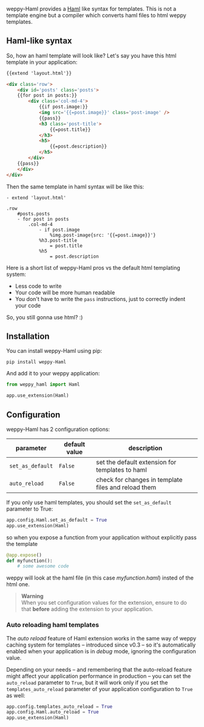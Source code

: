 weppy-Haml provides a [Haml](http://haml.info) like syntax for templates. This is not a template engine but a compiler which converts haml files to html weppy templates.

## Haml-like syntax

So, how an haml template will look like? Let's say you have this html template in your application:

```html
{{extend 'layout.html'}}

<div class='row'>
    <div id='posts' class='posts'>
    {{for post in posts:}}
        <div class='col-md-4'>
            {{if post.image:}}
            <img src='{{=post.image}}' class='post-image' />
            {{pass}}
            <h3 class='post-title'>
                {{=post.title}}
            </h3>
            <h5>
                {{=post.description}}
            </h5>
        </div>
    {{pass}}
    </div>
</div>
``` 

Then the same template in haml syntax will be like this:

```haml
- extend 'layout.html'

.row
    #posts.posts
    - for post in posts
        .col-md-4
            - if post.image
                %img.post-image{src: '{{=post.image}}'}
            %h3.post-title
                = post.title
            %h5
                = post.description
``` 

Here is a short list of weppy-Haml pros vs the default html templating system:

* Less code to write
* Your code will be more human readable
* You don't have to write the `pass` instructions, just to correctly indent your code

So, you still gonna use html? :)

## Installation

You can install weppy-Haml using pip:

    pip install weppy-Haml

And add it to your weppy application:

```python
from weppy_haml import Haml

app.use_extension(Haml)
```

## Configuration

weppy-Haml has 2 configuration options:

| parameter | default value | description |
| --- | --- | --- |
| `set_as_default` | `False` | set the default extension for templates to haml |
| `auto_reload` | `False` | check for changes in template files and reload them |

If you only use haml templates, you should set the `set_as_default` parameter to True:

```python
app.config.Haml.set_as_default = True
app.use_extension(Haml)
```

so when you expose a function from your application without explicitly pass the template

```python
@app.expose()
def myfunction():
    # some awesome code
```

weppy will look at the haml file (in this case *myfunction.haml*) insted of the html one.

> **Warning**   
> When you set configuration values for the extension, ensure to do that **before** adding the extension to your application.

### Auto reloading haml templates

The *auto reload* feature of Haml extension works in the same way of weppy caching system for templates – introduced since v0.3 – so it's automatically enabled when your application is in *debug* mode, ignoring the configuration value.

Depending on your needs – and remembering that the auto-reload feature might affect your application performance in production – you can set the `auto_reload` parameter to `True`, but it will work only if you set the `templates_auto_reload` parameter of your application configuration to `True` as well:

```python
app.config.templates_auto_reload = True
app.config.Haml.auto_reload = True
app.use_extension(Haml)
```
